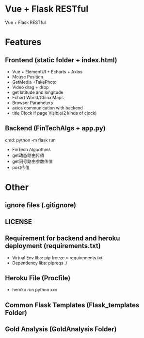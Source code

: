 # Vue + Flask RESTful  
Vue + Flask RESTful  
  
# Features  
## Frontend (static folder + index.html)  
- Vue + ElementUI + Echarts + Axios  
- Mouse Position  
- GetMedia +TakePhoto  
- Video drag + drop  
- get latitude and longitude  
- Echart World/China Maps  
- Browser Parameters  
- axios communication with backend  
- title Clock if page Visible(2 kinds of clock)  
  
## Backend (FinTechAlgs + app.py)  
cmd: python -m flask run  
- FinTech Algorithms  
- get动态路由传值  
- get问号路由参数传值  
- post传值  
  
# Other  
## ignore files (.gitignore)  
  
## LICENSE  
  
## Requirement for backend and heroku deployment (requirements.txt)  
- Virtual Env libs: pip freeze > requirements.txt  
- Dependency libs: pipreqs ./  
  
## Heroku File (Procfile)  
- heroku run python xxx
  
## Common Flask Templates (Flask_templates Folder)  
  
## Gold Analysis (GoldAnalysis Folder)  
  